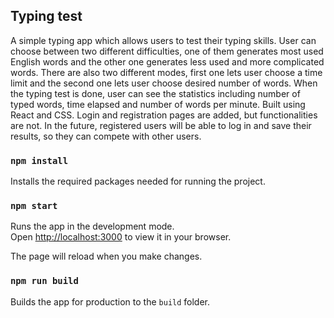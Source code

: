 
## Typing test 

A simple typing app which allows users to test their typing skills. User can choose between two different difficulties, one of them generates most used English words and the other one generates less used and more complicated words. There are also two different modes, first one lets user choose a time limit and the second one lets user choose desired number of words. When the typing test is done, user can see the statistics including number of typed words, time elapsed and number of words per minute. Built using React and CSS.
Login and registration pages are added, but functionalities are not.
In the future, registered users will be able to log in and save their results, so they can compete with other users.


### `npm install`

Installs the required packages needed for running the project.

### `npm start`

Runs the app in the development mode.\
Open [http://localhost:3000](http://localhost:3000) to view it in your browser.

The page will reload when you make changes.


### `npm run build`

Builds the app for production to the `build` folder.

